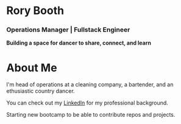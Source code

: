 # Rory Booth

### Operations Manager | Fullstack Engineer

**Building a space for dancer to share, connect, and learn**

# About Me

I'm head of operations at a cleaning company, a bartender, and an ethusiastic country dancer.

You can check out my [LinkedIn](https://www.linkedin.com/in/rory-booth/) for my professional background.

Starting new bootcamp to be able to contribute repos and projects.



<!--
**roareeroar/roareeroar** is a ✨ _special_ ✨ repository because its `README.md` (this file) appears on your GitHub profile.

Here are some ideas to get you started:

- 🔭 I’m currently working on ...
- 🌱 I’m currently learning ...
- 👯 I’m looking to collaborate on ...
- 🤔 I’m looking for help with ...
- 💬 Ask me about ...
- 📫 How to reach me: ...
- 😄 Pronouns: ...
- ⚡ Fun fact: ...
-->

